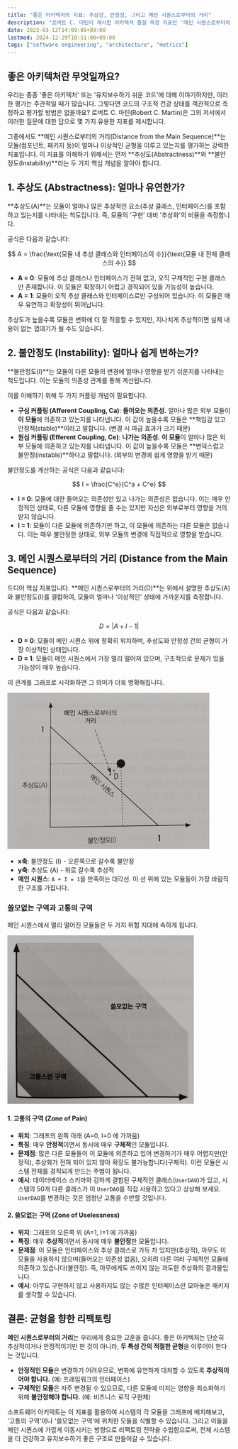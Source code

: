```yaml
---
title: "좋은 아키텍처의 지표: 추상성, 안정성, 그리고 메인 시퀀스로부터의 거리"
description: "로버트 C. 마틴이 제시한 아키텍처 품질 측정 지표인 '메인 시퀀스로부터의 거리'를 알아봅니다. 추상도(Abstractness)와 불안정도(Instability)의 개념을 이해하고, 이 두 지표를 통해 어떻게 코드의 균형 상태를 평가하고 개선할 수 있는지 구체적인 예시와 함께 설명합니다."
date: 2023-03-12T14:09:09+09:00
lastmod: 2024-12-29T18:51:00+09:00
tags: ["software engineering", "architecture", "metrics"]
---
```


## 좋은 아키텍처란 무엇일까요?

우리는 종종 '좋은 아키텍처' 또는 '유지보수하기 쉬운 코드'에 대해 이야기하지만, 이러한 평가는 주관적일 때가 많습니다. 그렇다면 코드의 구조적 건강 상태를 객관적으로 측정하고 평가할 방법은 없을까요? 로버트 C. 마틴(Robert C. Martin)은 그의 저서에서 이러한 질문에 대한 답으로 몇 가지 유용한 지표를 제시합니다.

그중에서도 **메인 시퀀스로부터의 거리(Distance from the Main Sequence)**는 모듈(컴포넌트, 패키지 등)이 얼마나 이상적인 균형을 이루고 있는지를 평가하는 강력한 지표입니다. 이 지표를 이해하기 위해서는 먼저 **추상도(Abstractness)**와 **불안정도(Instability)**라는 두 가지 핵심 개념을 알아야 합니다.

## 1. 추상도 (Abstractness): 얼마나 유연한가?

**추상도(A)**는 모듈이 얼마나 많은 추상적인 요소(추상 클래스, 인터페이스)를 포함하고 있는지를 나타내는 척도입니다. 즉, 모듈의 '구현' 대비 '추상화'의 비율을 측정합니다.

공식은 다음과 같습니다:

$$ A = \frac{\text{모듈 내 추상 클래스와 인터페이스의 수}}{\text{모듈 내 전체 클래스의 수}} $$

-   **A = 0**: 모듈에 추상 클래스나 인터페이스가 전혀 없고, 오직 구체적인 구현 클래스만 존재합니다. 이 모듈은 확장하기 어렵고 경직되어 있을 가능성이 높습니다.
-   **A = 1**: 모듈이 오직 추상 클래스와 인터페이스로만 구성되어 있습니다. 이 모듈은 매우 유연하고 확장성이 뛰어납니다.

추상도가 높을수록 모듈은 변화에 더 잘 적응할 수 있지만, 지나치게 추상적이면 실제 내용이 없는 껍데기가 될 수도 있습니다.

## 2. 불안정도 (Instability): 얼마나 쉽게 변하는가?

**불안정도(I)**는 모듈이 다른 모듈의 변경에 얼마나 영향을 받기 쉬운지를 나타내는 척도입니다. 이는 모듈의 의존성 관계를 통해 계산됩니다.

이를 이해하기 위해 두 가지 커플링 개념이 필요합니다.

-   **구심 커플링 (Afferent Coupling, Ca)**: **들어오는 의존성.** 얼마나 많은 외부 모듈이 **이 모듈**에 의존하고 있는지를 나타냅니다. 이 값이 높을수록 모듈은 **책임감 있고 안정적(stable)**이라고 말합니다. (변경 시 파급 효과가 크기 때문)
-   **원심 커플링 (Efferent Coupling, Ce)**: **나가는 의존성.** **이 모듈**이 얼마나 많은 외부 모듈에 의존하고 있는지를 나타냅니다. 이 값이 높을수록 모듈은 **변덕스럽고 불안정(instable)**하다고 말합니다. (외부의 변경에 쉽게 영향을 받기 때문)

불안정도를 계산하는 공식은 다음과 같습니다:

$$ I = \frac{C^e}{C^a + C^e} $$

-   **I = 0**: 모듈에 대한 들어오는 의존성만 있고 나가는 의존성은 없습니다. 이는 매우 안정적인 상태로, 다른 모듈에 영향을 줄 수는 있지만 자신은 외부로부터 영향을 거의 받지 않습니다.
-   **I = 1**: 모듈이 다른 모듈에 의존하기만 하고, 이 모듈에 의존하는 다른 모듈은 없습니다. 이는 매우 불안정한 상태로, 외부 모듈의 변경에 직접적으로 영향을 받습니다.

## 3. 메인 시퀀스로부터의 거리 (Distance from the Main Sequence)

드디어 핵심 지표입니다. **메인 시퀀스로부터의 거리(D)**는 위에서 설명한 추상도(A)와 불안정도(I)를 결합하여, 모듈이 얼마나 '이상적인' 상태에 가까운지를 측정합니다.

공식은 다음과 같습니다:

$$ D = |A + I - 1| $$

-   **D = 0**: 모듈이 메인 시퀀스 위에 정확히 위치하며, 추상도와 안정성 간의 균형이 가장 이상적인 상태입니다.
-   **D = 1**: 모듈이 메인 시퀀스에서 가장 멀리 떨어져 있으며, 구조적으로 문제가 있을 가능성이 매우 높습니다.

이 관계를 그래프로 시각화하면 그 의미가 더욱 명확해집니다.

![](/images/distance_from_the_main_sequence_graph.png)

-   **x축**: 불안정도 (I) - 오른쪽으로 갈수록 불안정
-   **y축**: 추상도 (A) - 위로 갈수록 추상적
-   **메인 시퀀스**: `A + I = 1`을 만족하는 대각선. 이 선 위에 있는 모듈들이 가장 바람직한 구조를 가집니다.

### 쓸모없는 구역과 고통의 구역

메인 시퀀스에서 멀리 떨어진 모듈들은 두 가지 위험 지대에 속하게 됩니다.

![](/images/distance_from_the_main_sequence_graph2.png)

#### **1. 고통의 구역 (Zone of Pain)**
-   **위치**: 그래프의 왼쪽 아래 (A=0, I=0 에 가까움)
-   **특징**: 매우 **안정적**이면서 동시에 매우 **구체적**인 모듈입니다.
-   **문제점**: 많은 다른 모듈들이 이 모듈에 의존하고 있어 변경하기가 매우 어렵지만(안정적), 추상화가 전혀 되어 있지 않아 확장도 불가능합니다(구체적). 이런 모듈은 시스템 전체를 경직되게 만드는 주범이 됩니다.
-   **예시**: 데이터베이스 스키마와 강하게 결합된 구체적인 클래스(`UserDAO`)가 있고, 시스템의 50개 다른 클래스가 이 `UserDAO`를 직접 사용하고 있다고 상상해 보세요. `UserDAO`를 변경하는 것은 엄청난 고통을 수반할 것입니다.

#### **2. 쓸모없는 구역 (Zone of Uselessness)**
-   **위치**: 그래프의 오른쪽 위 (A=1, I=1 에 가까움)
-   **특징**: 매우 **추상적**이면서 동시에 매우 **불안정**한 모듈입니다.
-   **문제점**: 이 모듈은 인터페이스와 추상 클래스로 가득 차 있지만(추상적), 아무도 이 모듈을 사용하지 않으며(들어오는 의존성 없음), 오히려 다른 여러 구체적인 모듈에 의존하고 있습니다(불안정). 즉, 아무에게도 쓰이지 않는 과도한 추상화의 결과물입니다.
-   **예시**: 아무도 구현하지 않고 사용하지도 않는 수많은 인터페이스만 모아놓은 패키지를 생각할 수 있습니다.

## 결론: 균형을 향한 리팩토링

**메인 시퀀스로부터의 거리**는 우리에게 중요한 교훈을 줍니다. 좋은 아키텍처는 단순히 추상적이거나 안정적이기만 한 것이 아니라, **두 특성 간의 적절한 균형**을 이루어야 한다는 것입니다.

-   **안정적인 모듈**은 변경하기 어려우므로, 변화에 유연하게 대처할 수 있도록 **추상적이어야 합니다.** (예: 프레임워크의 인터페이스)
-   **구체적인 모듈**은 자주 변경될 수 있으므로, 다른 모듈에 미치는 영향을 최소화하기 위해 **불안정해야 합니다.** (예: 비즈니스 로직 구현체)

소프트웨어 아키텍트는 이 지표를 활용하여 시스템의 각 모듈을 그래프에 배치해보고, '고통의 구역'이나 '쓸모없는 구역'에 위치한 모듈을 식별할 수 있습니다. 그리고 이들을 메인 시퀀스에 가깝게 이동시키는 방향으로 리팩토링 전략을 수립함으로써, 전체 시스템을 더 건강하고 유지보수하기 좋은 구조로 만들어갈 수 있습니다.
